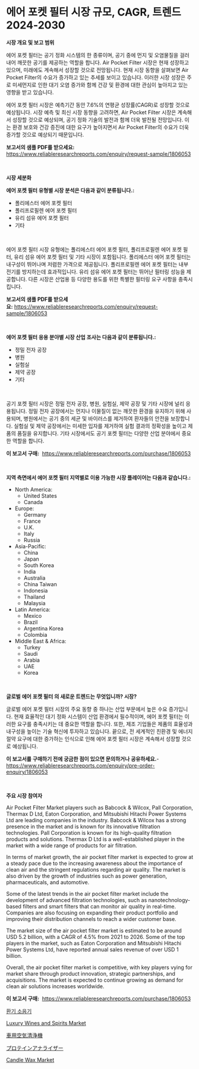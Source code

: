 <p><h1>에어 포켓 필터 시장 규모, CAGR, 트렌드 2024-2030</h1></p><p><strong>시장 개요 및 보고 범위</strong></p>
<p><p>에어 포켓 필터는 공기 정화 시스템의 한 종류이며, 공기 중에 먼지 및 오염물질을 걸러내어 깨끗한 공기를 제공하는 역할을 합니다. Air Pocket Filter 시장은 현재 성장하고 있으며, 미래에도 계속해서 성장할 것으로 전망됩니다. 현재 시장 동향을 살펴보면 Air Pocket Filter의 수요가 증가하고 있는 추세를 보이고 있습니다. 이러한 시장 성장은 주로 미세먼지로 인한 대기 오염 증가와 함께 건강 및 환경에 대한 관심이 높아지고 있는 영향을 받고 있습니다.</p><p>에어 포켓 필터 시장은 예측기간 동안 7.6%의 연평균 성장률(CAGR)로 성장할 것으로 예상됩니다. 시장 예측 및 최신 시장 동향을 고려하면, Air Pocket Filter 시장은 계속해서 성장할 것으로 예상되며, 공기 정화 기술의 발전과 함께 더욱 발전될 전망입니다. 이는 환경 보호와 건강 증진에 대한 요구가 높아지면서 Air Pocket Filter의 수요가 더욱 증가할 것으로 예상되기 때문입니다.</p></p>
<p><strong>보고서의 샘플 PDF를 받으세요:</strong> <a href="https://www.reliableresearchreports.com/enquiry/request-sample/1806053">https://www.reliableresearchreports.com/enquiry/request-sample/1806053</a></p>
<p>&nbsp;</p>
<p><strong>시장 세분화</strong></p>
<p><strong>에어 포켓 필터 유형별 시장 분석은 다음과 같이 분류됩니다.:</strong></p>
<p><ul><li>폴리에스터 에어 포켓 필터</li><li>폴리프로필렌 에어 포켓 필터</li><li>유리 섬유 에어 포켓 필터</li><li>기타</li></ul></p>
<p>&nbsp;</p>
<p><p>에어 포켓 필터 시장 유형에는 폴리에스터 에어 포켓 필터, 폴리프로필렌 에어 포켓 필터, 유리 섬유 에어 포켓 필터 및 기타 시장이 포함됩니다. 폴리에스터 에어 포켓 필터는 내구성이 뛰어나며 저렴한 가격으로 제공됩니다. 폴리프로필렌 에어 포켓 필터는 내부 전기를 방지하는데 효과적입니다. 유리 섬유 에어 포켓 필터는 뛰어난 필터링 성능을 제공합니다. 다른 시장은 산업용 등 다양한 용도를 위한 특별한 필터링 요구 사항을 충족시킵니다.</p></p>
<p><strong>보고서의 샘플 PDF를 받으세요:</strong>&nbsp;<a href="https://www.reliableresearchreports.com/enquiry/request-sample/1806053">https://www.reliableresearchreports.com/enquiry/request-sample/1806053</a></p>
<p>&nbsp;</p>
<p><strong> 에어 포켓 필터 응용 분야별 시장 산업 조사는 다음과 같이 분류됩니다.:</strong></p>
<p><ul><li>정밀 전자 공장</li><li>병원</li><li>실험실</li><li>제약 공장</li><li>기타</li></ul></p>
<p>&nbsp;</p>
<p><p>공기 포켓 필터 시장은 정밀 전자 공장, 병원, 실험실, 제약 공장 및 기타 시장에 널리 응용됩니다. 정밀 전자 공장에서는 먼지나 이물질이 없는 깨끗한 환경을 유지하기 위해 사용되며, 병원에서는 공기 중의 세균 및 바이러스를 제거하여 환자들의 안전을 보장합니다. 실험실 및 제약 공장에서는 미세한 입자를 제거하여 실험 결과의 정확성을 높이고 제품의 품질을 유지합니다. 기타 시장에서도 공기 포켓 필터는 다양한 산업 분야에서 중요한 역할을 합니다.</p></p>
<p><strong>이 보고서 구매:</strong>&nbsp; <a href="https://www.reliableresearchreports.com/purchase/1806053">https://www.reliableresearchreports.com/purchase/1806053</a></p>
<p>&nbsp;</p>
<p><strong>지역 측면에서 에어 포켓 필터 지역별로 이용 가능한 시장 플레이어는 다음과 같습니다.:</strong></p>
<p><ul>
    <li>
        North America:
        <ul>
            <li>United States</li>
            <li>Canada</li>
        </ul>
    </li>
    <li>
        Europe:
        <ul>
            <li>Germany</li>
            <li>France</li>
            <li>U.K.</li>
            <li>Italy</li>
            <li>Russia</li>
        </ul>
    </li>
    <li>
        Asia-Pacific:
        <ul>
            <li>China</li>
            <li>Japan</li>
            <li>South Korea</li>
            <li>India</li>
            <li>Australia</li>
            <li>China Taiwan</li>
            <li>Indonesia</li>
            <li>Thailand</li>
            <li>Malaysia</li>
        </ul>
    </li>
    <li>
        Latin America:
        <ul>
            <li>Mexico</li>
            <li>Brazil</li>
            <li>Argentina Korea</li>
            <li>Colombia</li>
        </ul>
    </li>
    <li>
        Middle East & Africa:
        <ul>
            <li>Turkey</li>
            <li>Saudi</li>
            <li>Arabia</li>
            <li>UAE</li>
            <li>Korea</li>
        </ul>
    </li>
    </ul></p>
<p>&nbsp;</p>
<p><strong>글로벌 에어 포켓 필터 의 새로운 트렌드는 무엇입니까? 시장?</strong></p>
<p><p>글로벌 에어 포켓 필터 시장의 주요 동향 중 하나는 산업 부문에서 높은 수요 증가입니다. 현재 효율적인 대기 정화 시스템이 산업 환경에서 필수적이며, 에어 포켓 필터는 이러한 요구를 충족시키는 데 중요한 역할을 합니다. 또한, 제조 기업들은 제품의 효율성과 내구성을 높이는 기술 혁신에 투자하고 있습니다. 끝으로, 전 세계적인 친환경 및 에너지 절약 요구에 대한 증가하는 인식으로 인해 에어 포켓 필터 시장은 계속해서 성장할 것으로 예상됩니다.</p></p>
<p><strong>이 보고서를 구매하기 전에 궁금한 점이 있으면 문의하거나 공유하세요.</strong>- <a href="https://www.reliableresearchreports.com/enquiry/pre-order-enquiry/1806053">https://www.reliableresearchreports.com/enquiry/pre-order-enquiry/1806053</a></p>
<p>&nbsp;</p>
<p><strong>주요 시장 참여자</strong></p>
<p><p>Air Pocket Filter Market players such as Babcock & Wilcox, Pall Corporation, Thermax D Ltd, Eaton Corporation, and Mitsubishi Hitachi Power Systems Ltd are leading companies in the industry. Babcock & Wilcox has a strong presence in the market and is known for its innovative filtration technologies. Pall Corporation is known for its high-quality filtration products and solutions. Thermax D Ltd is a well-established player in the market with a wide range of products for air filtration.</p><p>In terms of market growth, the air pocket filter market is expected to grow at a steady pace due to the increasing awareness about the importance of clean air and the stringent regulations regarding air quality. The market is also driven by the growth of industries such as power generation, pharmaceuticals, and automotive.</p><p>Some of the latest trends in the air pocket filter market include the development of advanced filtration technologies, such as nanotechnology-based filters and smart filters that can monitor air quality in real-time. Companies are also focusing on expanding their product portfolio and improving their distribution channels to reach a wider customer base.</p><p>The market size of the air pocket filter market is estimated to be around USD 5.2 billion, with a CAGR of 4.5% from 2021 to 2026. Some of the top players in the market, such as Eaton Corporation and Mitsubishi Hitachi Power Systems Ltd, have reported annual sales revenue of over USD 1 billion.</p><p>Overall, the air pocket filter market is competitive, with key players vying for market share through product innovation, strategic partnerships, and acquisitions. The market is expected to continue growing as demand for clean air solutions increases worldwide.</p></p>
<p><strong>이 보고서 구매:</strong>&nbsp;&nbsp;<a href="https://www.reliableresearchreports.com/purchase/1806053">https://www.reliableresearchreports.com/purchase/1806053</a></p>
<p><p><a href="https://github.com/vsap75a286l/Market-Research-Report-List-1/blob/main/1224076191879.md">환기 소음기</a></p><p><a href="https://view.publitas.com/reportprime-1/luxury-wines-and-spirits-market-size-share-trends-analysis-report-by-material-by-type-by-end-user-by-region-and-segment-forecasts-2024-2031/">Luxury Wines and Spirits Market</a></p><p><a href="https://medium.com/@kelsitorphy644/%E8%87%AA%E5%8B%95%E8%BB%8A%E7%94%A8%E8%8A%B3%E9%A6%99%E5%89%A4%E5%B8%82%E5%A0%B4%E3%81%AE%E5%88%86%E6%9E%90%E3%81%A82024%E5%B9%B4%E3%81%8B%E3%82%892031%E5%B9%B4%E3%81%BE%E3%81%A7%E3%81%AE%E4%BA%88%E6%B8%AC%E3%82%B5%E3%82%A4%E3%82%BA-fe2ba0e47631">車用空気清浄機</a></p><p><a href="https://github.com/ppmazlotr77499/Market-Research-Report-List-1/blob/main/8799956192063.md">プロテインアナライザー</a></p><p><a href="https://github.com/lylyparadise/Market-Research-Report-List-2/blob/main/candle-wax-market.md">Candle Wax Market</a></p></p>
